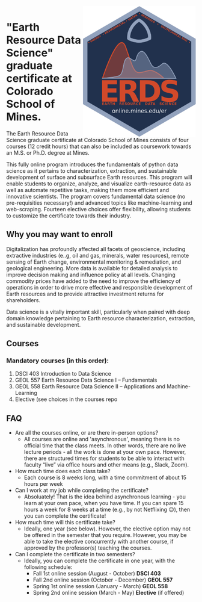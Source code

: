 <img src="erds_logo.png" width="300" title="Thanks to Matt Bauer for the logo!" align="right" /> 

# "Earth Resource Data Science" graduate certificate at Colorado School of Mines.

The Earth Resource Data Science graduate certificate at Colorado School of Mines consists of four courses (12 credit hours) that can also be included as coursework towards an M.S. or Ph.D. degree at Mines.

This fully online program introduces the fundamentals of python data science as it pertains to characterization, extraction, and sustainable development of surface and subsurface Earth resources. This program will enable students to organize, analyze, and visualize earth-resource data as well as automate repetitive tasks, making them more efficient and innovative scientists. The program covers fundamental data science (no pre-requisities necessary!) and advanced topics like machine-learning and web-scraping. Fourteen elective choices offer flexibility, allowing students to customize the certificate towards their industry.

## Why you may want to enroll
Digitalization has profoundly affected all facets of geoscience, including extractive industries (e..g, oil and gas, minerals, water resources), remote sensing of Earth change, environmental monitoring & remediation, and geological engineering. More data is available for detailed analysis to improve decision making and influence policy at all levels. Changing commodity prices have added to the need to improve the efficiency of operations in order to drive more effective and responsible development of Earth resources and to provide attractive investment returns for shareholders.

Data science is a vitally important skill, particularly when paired with deep domain knowledge pertaining to Earth resource characterization, extraction, and sustainable development.

## Courses
### Mandatory courses (in this order):
1. DSCI 403 	Introduction to Data Science
1. GEOL 557 	Earth Resource Data Science I – Fundamentals
1. GEOL 558 	Earth Resource Data Science II – Applications and Machine-Learning
1. Elective (see choices in the courses repo

## FAQ
- Are all the courses online, or are there in-person options?
  - All courses are online and 'asynchronous', meaning there is no official time that the class meets. In other words, there are no live lecture periods - all the work is done at your own pace. However, there are structured times for students to be able to interact with faculty “live” via office hours and other means (e.g., Slack, Zoom).
- How much time does each class take?
  - Each course is 8 weeks long, with a time commitment of about 15 hours per week
- Can I work at my job while completing the certificate?
   - Absoluately! That is the idea behind asynchronous learning - you learn at your own pace, when you have time. If you can spare 15 hours a week for 8 weeks at a time (e.g., by not Netflixing :wink:), then you can complete the certificate!  
- How much time will this certificate take?
   - Ideally, one year (see below). However, the elective option may not be offered in the semester that you require. However, you may be able to take the elective concurrently with another course, if approved by the professor(s) teaching the courses.
- Can I complete the certificate in two semesters?
   - Ideally, you can complete the certificate in one year, with the following schedule:
      - Fall 1st online session (August - October) **DSCI 403**
      - Fall 2nd online session (October - December) **GEOL 557**
      - Spring 1st online session (January - March) **GEOL 558**
      - Spring 2nd online session (March - May) **Elective** (if offered)
